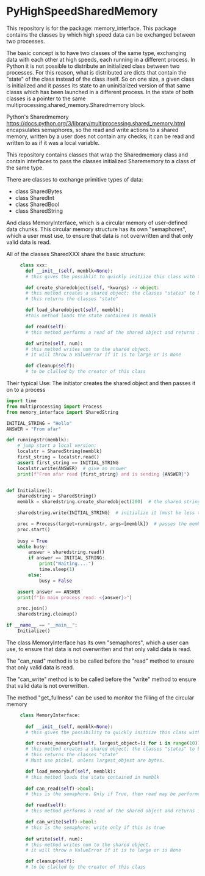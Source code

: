 # PyHighSpeedSharedMemory

This repository is for the package: memory_interface.
This package contains the classes by which high speed data can be exchanged between two processes. 

The basic concept is to have two classes of the same type, exchanging data with each other at high speeds, 
each running in a different process. In Python it is not possible to distribute an initialized class between
two processes. For this reason, what is distributed are dicts that contain the "state" of the class 
instead of the class itself. So on one size, a given class is initialized and it passes its state to 
an uninitialized version of that same classs which has been launched in a different process. In the state
of both classes is a pointer to the same multiprocessing.shared_memory.Sharedmemory block.

Python's Sharedmemory https://docs.python.org/3/library/multiprocessing.shared_memory.html
encapsulates semaphores, so the read and write actions to a shared memory, written by a user
does not contain any checks; it can be read and written to as if it was a local variable. 

This repository contains classes that wrap the Sharedmemory class and contain interfaces to 
pass the classes initialized Sharememory to a class of the same type. 

There are classes to exchange primitive types of data:
- class SharedBytes
- class SharedInt
- class SharedBool
- class SharedString

And class MemoryInterface, which is a circular memory of user-defined data chunks. 
This circular memory structure has its own "semaphores", which a user must use, to
ensure that data is not overwritten and that only valid data is read. 

All of the classes SharedXXX share the basic structure:

````python
     class xxx:
       def __init__(self, memblk=None):
       # this gives the possiblit to quickly initiize this class with the state in "memblk"

       def create_sharedobject(self, *kwargs) -> object:
       # this method creates a shared object; the classes "states" to be exchanged
       # this returns the classes "state"

       def load_sharedobject(self, memblk):
       #this method loads the state contained in memblk

       def read(self):
       # this method performs a read of the shared object and returns it

       def write(self, num):
       # this method writes num to the shared object.
       # it will throw a ValueError if it is to large or is None

       def cleanup(self):
       # to be clalled by the creator of this class
````
Their typical Use: The initiator creates the shared object and then passes it on to a process
```python
import time
from multiprocessing import Process
from memory_interface import SharedString

INITIAL_STRING = "Hello"
ANSWER = "From afar"

def runningstr(memblk):
    # jump start a local version:
    localstr = SharedString(memblk)
    first_string = localstr.read()
    assert first_string == INITIAL_STRING
    localstr.write(ANSWER)  # give an answer
    print(f"From afar read {first_string} and is sending {ANSWER}")


def Initialize():
    sharedstring = SharedString()
    memblk = sharedstring.create_sharedobject(200)  # the shared string will be 200 charactgers in length

    sharedstring.write(INITIAL_STRING)  # initialize it (must be less than 200)

    proc = Process(target=runningstr, args=[memblk])  # passes the memblk
    proc.start()
    
    busy = True
    while busy:
        answer = sharedstring.read()
        if answer == INITIAL_STRING:
            print("Waiting....")
            time.sleep(1)
        else:
            busy = False

    assert answer == ANSWER
    print(f"In main process read: <{answer}>")

    proc.join()
    sharedstring.cleanup()

if __name__ == "__main__":
    Initialize()
```
 
The class MemoryInterface has its own "semaphores", which a user can use, to
ensure that data is not overwritten and that only valid data is read. 

The "can_read"  method is to be called before the "read" method to ensure that only
valid data is read.

The "can_write" method is to be called before the "write" method to ensure that valid
data is not overwritten. 

The method "get_fullness" can be used to monitor the filling of the circular memory

````python
     class MemoryInterface:
     
       def __init__(self, memblk=None):
       # this gives the possibility to quickly initiize this class with the state in "memblk"

       def create_memorybuf(self, largest_object=[i for i in range(10)], nr_of_memories=10, use_pickle=True):
       # this method creates a shared object; the classes "states" to be exchanged
       # this returns the classes "state"
       # Must use pickel, unless largest_objest are bytes. 

       def load_memorybuf(self, memblk):
       # this method loads the state contained in memblk
       
       def can_read(self)->bool:
       # this is the semaphore. Only if True, then read may be performed

       def read(self):
       # this method performs a read of the shared object and returns it

       def can_write(self)->bool:
       # this is the semaphore: write only if this is true
       
       def write(self, num):
       # this method writes num to the shared object.
       # it will throw a ValueError if it is to large or is None

       def cleanup(self):
       # to be clalled by the creator of this class
````

